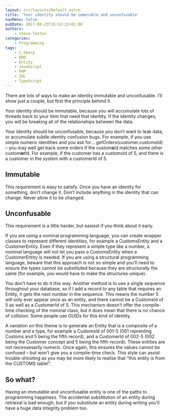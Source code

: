 ```yaml
---
layout: src/layouts/Default.astro
title: 'Your identity should be immutable and unconfusable'
navMenu: false
pubDate: 2017-08-23T10:53:22+01:00
authors:
    - steve-fenton
categories:
    - Programming
tags:
    - C-Sharp
    - DDD
    - Entity
    - JavaScript
    - PHP
    - SQL
    - TypeScript
---
```


There are lots of ways to make an identity immutable and unconfusable. I’ll show just a couple, but first the principle behind it.

Your identity should be immutable, because you will accumulate lots of threads back to your item that need that identity. If the identity changes, you will be breaking all of the relationships between the data.

Your identity should be unconfusable, because you don’t want to leak data, or accumulate subtle identity confusion bugs. For example, if you use simple numeric identities and you ask for… getOrders(customer.customsId) – you may well get back some orders if the custom**s**Id matches some other custom**er**Id. For example, if the customer has a customsId of 5, and there is a customer in the system with a customerId of 5.

## Immutable

This requirement is easy to satisfy. Once you have an identity for something, don’t change it. Don’t include anything in the identity that can change. Never allow it to be changed.

## Unconfusable

This requirement is a little harder, but easiest if you think about it early.

If you are using a nominal programming language, you can create wrapper classes to represent different identities, for example a CustomsEntity and a CustomerEntity. Even if they represent a simple type like a number, a nominal language will not let you pass a CustomsEntity when a CustomerEntity is needed. If you are using a structural programming language, beware that this approach is not so simple and you’ll need to ensure the types cannot be substituted because they are structurally the same (for example, you would have to make the structures unique).

You don’t have to do it this way. Another method is to use a single sequence throughout your database, so if I add a record to any table that requires an Entity, it gets the next number in the sequence. This means the number 5 will only ever appear once as an entity, and there cannot be a CustomsId of 5 as well as a CustomerId of 5. This mechanism doesn’t offer the compile-time checking of the nominal class, but it does mean that there is no chance of collision. Some people use GUIDs for this kind of identity.

A variation on this theme is to generate an Entity that is a composite of a number and a type, for example a CustomsId of 001-5 (001 reprenting Customs and 5 being the fifth record), and a CustomerId of 002-5 (002 being the Customer concept and 5 being the fifth record). These entities are not necessesarily numeric. Once again, this ensures the values cannot be confused – but won’t give you a compile-time check. This style can assist trouble-shooting as you may be more likely to realise that “this entity is from the CUSTOMS table!”.

## So what?

Having an immutable and unconfusable entity is one of the paths to programming happiness. The accidental substitution of an entity during retrieval is bad enough; but if you substitute an entity during writing you’ll have a huge data integrity problem too.